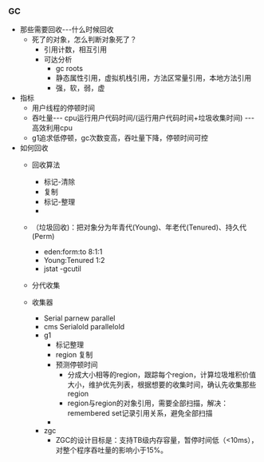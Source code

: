 ### GC
- 那些需要回收---什么时候回收
  - 死了的对象，怎么判断对象死了？
    - 引用计数，相互引用
    - 可达分析
      - gc roots
      - 静态属性引用，虚拟机栈引用，方法区常量引用，本地方法引用
      - 强，软，弱，虚
- 指标
  - 用户线程的停顿时间
  - 吞吐量--- cpu运行用户代码时间/(运行用户代码时间+垃圾收集时间) ---高效利用cpu
  - g1追求低停顿，gc次数变高，吞吐量下降，停顿时间可控
- 如何回收
  - 回收算法
    - 标记-清除
    - 复制
    - 标记-整理
    -
  - （垃圾回收)：把对象分为年青代(Young)、年老代(Tenured)、持久代(Perm)
    - eden:form:to 8:1:1
    - Young:Tenured 1:2
    - jstat -gcutil

  - 分代收集

  - 收集器
    - Serial  parnew  parallel  
    - cms Serialold parallelold
    - g1
      - 标记整理
      - region 复制
      - 预测停顿时间
        - 分成大小相等的region，跟踪每个region，计算垃圾堆积价值大小，维护优先列表，根据想要的收集时间，确认先收集那些region
        - region与region的对象引用，需要全部扫描，解决：remembered set记录引用关系，避免全部扫描
      -
    - zgc
      - ZGC的设计目标是：支持TB级内存容量，暂停时间低（<10ms），对整个程序吞吐量的影响小于15%。
